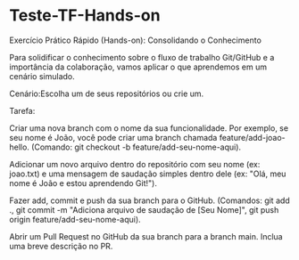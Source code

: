 # Teste-TF-Hands-on
Exercício Prático Rápido (Hands-on): Consolidando o Conhecimento


Para solidificar o conhecimento sobre o fluxo de trabalho Git/GitHub e a importância da colaboração, vamos aplicar o que aprendemos em um cenário simulado.

Cenário:Escolha um de seus repositórios ou crie um.

Tarefa:

Criar uma nova branch com o nome da sua funcionalidade. Por exemplo, se seu nome é João, você pode criar uma branch chamada feature/add-joao-hello. (Comando: git checkout -b feature/add-seu-nome-aqui).

Adicionar um novo arquivo dentro do repositório com seu nome (ex: joao.txt) e uma mensagem de saudação simples dentro dele (ex: "Olá, meu nome é João e estou aprendendo Git!").

Fazer add, commit e push da sua branch para o GitHub. (Comandos: git add ., git commit -m "Adiciona arquivo de saudação de [Seu Nome]", git push origin feature/add-seu-nome-aqui).

Abrir um Pull Request no GitHub da sua branch para a branch main. Inclua uma breve descrição no PR.
